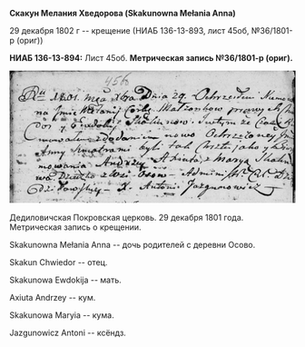 **Скакун Мелания Хведорова (Skakunowna Mełania Anna)**

29 декабря 1802 г -- крещение (НИАБ 136-13-893, лист 45об, №36/1801-р
(ориг))

**НИАБ 136-13-894:** Лист 45об. **Метрическая запись №36/1801-р
(ориг).**

![](./media/65fdbd2cf688466a13fbe9147074e2419c7d27e6.png)

Дедиловичская Покровская церковь. 29 декабря 1801 года. Метрическая
запись о крещении.

Skakunowna Mełania Anna -- дочь родителей с деревни Осовo.

Skakun Chwiedor -- отец.

Skakunowa Ewdokija -- мать.

Axiuta Andrzey -- кум.

Skakunowa Maryia -- кума.

Jazgunowicz Antoni -- ксёндз.
